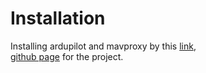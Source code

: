 # Installation
Installing ardupilot and mavproxy by this [link](https://www.youtube.com/watch?v=wlkoq65mM2A&list=PLy9nLDKxDN683GqAiJ4IVLquYBod_2oA6&index=2), <br/>
[github page](https://github.com/Intelligent-Quads) for the project.


```

```
